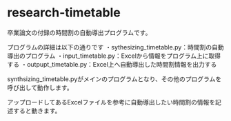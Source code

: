 # research-timetable
卒業論文の付録の時間割の自動導出プログラムです。

プログラムの詳細は以下の通りです
・sythesizing_timetable.py：時間割の自動導出のプログラム
・input_timetable.py：Excelから情報をプログラム上に取得する
・outpupt_timetable.py：Excel上へ自動導出した時間割情報を出力する

synthsizing_timetable.pyがメインのプログラムとなり、その他のプログラムを呼び出して動作します。

アップロードしてあるExcelファイルを参考に自動導出したい時間割の情報を記述すると動きます。
